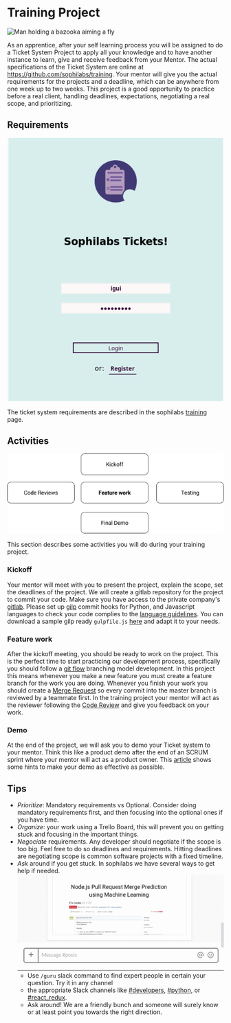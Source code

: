 # Training Project

![Man holding a bazooka aiming a fly](https://d2wlcd8my7k9h4.cloudfront.net/static/figures/technology.jpg)

As an apprentice, after your self learning process you will be assigned to do a Ticket System Project to apply all your knowledge and to have another instance to learn, give and receive feedback from your Mentor. The actual specifications of the Ticket System are online at https://github.com/sophilabs/training. Your mentor will give you the actual requirements for the projects and a deadline, which can be anywhere from one week up to two weeks. This project is a good opportunity to practice before a real client, handling deadlines, expectations, negotiating a real scope, and prioritizing.

## Requirements

![Ticket system screenshots](tickets.png)

The ticket system requirements are described in the sophilabs [training](https://github.com/sophilabs/training) page.

## Activities

![](process.png)

This section describes some activities you will do during your training project.

### Kickoff

Your mentor will meet with you to present the project, explain the scope, set the deadlines of the project. We will create a gitlab repository for the project to commit your code. Make sure you have access to the private company's [gitlab](https://git.sophilabs.io/). Please set up [gilp](https://sophilabs.co/blog/gulp-and-commit-hooks-gilp) commit hooks for Python, and Javascript languages to check your code complies to the [language guidelines](/programming/README.rst). You can download a sample gilp ready `gulpfile.js` [here](https://github.com/sophilabs/gilp/blob/master/examples/full.js) and adapt it to your needs.

### Feature work

After the kickoff meeting, you should be ready to work on the project. This is the perfect time to start practicing our development process, specifically you should follow a [git flow](http://nvie.com/posts/a-successful-git-branching-model/)  branching model development. In this project this means whenever you make a new feature you must create a feature branch for the work you are doing. Whenever you finish your work you should create a [Merge Request](https://docs.gitlab.com/ee/gitlab-basics/add-merge-request.html) so every commit into the master branch is reviewed by a teammate first. In the training project your mentor will act as the reviewer following the [Code Review](https://sophilabs.co/playbook/#code-reviews) and give you feedback on your work.

### Demo
At the end of the project, we will ask you to  demo your Ticket system to your mentor. Think this like a product demo after the end of an SCRUM sprint where your mentor will act as a product owner. This [article](https://www.atlantbh.com/blog/4-steps-successful-product-demo/) shows some hints to make your demo as effective as possible.

## Tips

* *Prioritize*: Mandatory requirements vs Optional. Consider doing mandatory requirements first, and then focusing into the optional ones if you have time.
* *Organize*: your work using a Trello Board, this will prevent you on getting stuck and focusing in the important things.
* *Negociate* requirements. Any developer should negotiate if the scope is too big. Feel free to do so deadlines and requirements. Hitting deadlines are negotiating scope is common software projects with a fixed timeline. 
* *Ask* around if you get stuck. In sophilabs we have several ways to get help if needed.
    ![animation showing how to type a /guru query](guru.gif)
    * Use `/guru` slack command to find expert people in certain your question. Try it in any channel
    *  the appropriate Slack channels like [#developers](https://sophilabs.slack.com/messages/developers), [#python](https://sophilabs.slack.com/messages/python), or [#react_redux](https://sophilabs.slack.com/messages/react_redux).
    * Ask around! We are a friendly bunch and someone will surely know or at least point you towards the right direction.

